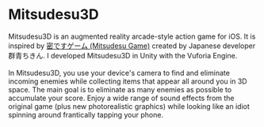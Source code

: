 # Mitsudesu3D
Mitsudesu3D is an augmented reality arcade-style action game for iOS. It is inspired by [密ですゲーム (Mitsudesu Game)](https://gamingchahan.com/mitsudesu/) created by Japanese developer 群青ちきん. I developed Mitsudesu3D in Unity with the Vuforia Engine.<br>
<br>
In Mitsudesu3D, you use your device's camera to find and eliminate incoming enemies while collecting items that appear all around you in 3D space. The main goal is to eliminate as many enemies as possible to accumulate your score. Enjoy a wide range of sound effects from the original game (plus new photorealistic graphics) while looking like an idiot spinning around frantically tapping your phone.<br>
